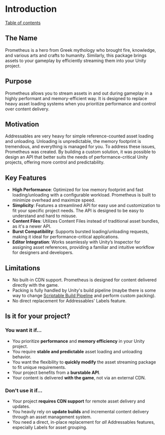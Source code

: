 # Introduction

[Table of contents](index.md)

## The Name

Prometheus is a hero from Greek mythology who brought fire, knowledge, and various arts and crafts to humanity.
Similarly, this package brings assets to your gameplay by efficiently streaming them into your Unity project.

## Purpose

Prometheus allows you to stream assets in and out during gameplay in a highly performant and memory-efficient way. It is designed to replace heavy asset loading systems when you prioritize performance and control over content delivery.

## Motivation

Addressables are very heavy for simple reference-counted asset loading and unloading. Unloading is unpredictable, the memory footprint is tremendous, and everything is managed for you.
To address these issues, Prometheus was created. By building a custom solution, it was possible to design an API that better suits the needs of performance-critical Unity projects, offering more control and predictability.

## Key Features

* **High Performance**: Optimized for low memory footprint and fast loading/unloading with a configurable workload. Prometheus is built to minimize overhead and maximize speed.
* **Simplicity**: Features a streamlined API for easy use and customization to fit your specific project needs. The API is designed to be easy to understand and hard to misuse.
* **Content Files**: Utilizes Content Files instead of traditional asset bundles, as it's a newer API.
* **Burst Compatibility**: Supports bursted loading/unloading requests, making it ideal for performance-critical applications.
* **Editor Integration**: Works seamlessly with Unity’s Inspector for assigning asset references, providing a familiar and intuitive workflow for designers and developers.

## Limitations

* No built-in CDN support. Prometheus is designed for content delivered directly with the game.  
* Packing is fully handled by Unity's build pipeline (maybe there is some way to change [Scriptable Build Pipeline](https://docs.unity3d.com/Packages/com.unity.scriptablebuildpipeline@2.4/manual/index.html) and perform custom packing).  
* No direct replacement for Addressables' Labels feature.

## Is it for your project?

### You want it if…

* You prioritize **performance** and **memory efficiency** in your Unity project.
* You require **stable and predictable** asset loading and unloading behavior.
* You want the flexibility to **quickly modify** the asset streaming package to fit unique requirements.
* Your project benefits from a **burstable API**.
* Your content is delivered **with the game**, not via an external CDN.

### Don't use it if…

* Your project **requires CDN support** for remote asset delivery and updates.
* You heavily rely on **update builds** and incremental content delivery through an asset management system.
* You need a direct, in-place replacement for _all_ Addressables features, especially Labels for asset grouping.
